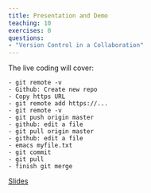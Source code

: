 ```yaml
---
title: Presentation and Demo
teaching: 10
exercises: 0
questions:
- "Version Control in a Collaboration"
---
```


The live coding will cover:

    - git remote -v
    - Github: Create new repo
    - Copy https URL
    - git remote add https://...
    - git remote -v
    - git push origin master
    - github: edit a file
    - git pull origin master
    - github: edit a file
    - emacs myfile.txt
    - git commit
    - git pull
    - finish git merge

[Slides](https://github.com/bham-carpentries/2018-09-24-python_git-novice/blob/gh-pages/_slides/SWCCollaborating.pdf)
